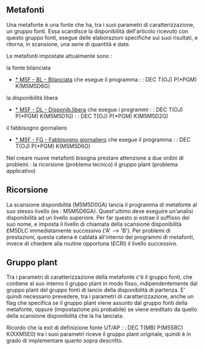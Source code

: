 ## Metafonti
Una metafonte è una fonte che ha, tra i suoi parametri di caratterizzazione, un gruppo fonti.
Essa scandisce la disponibilità dell'articolo ricevuto con questo gruppo fonti, esegue delle elaborazioni specifiche sui suoi risultati, e ritorna, in scansione, una serie di quantità e date.

Le metafonti impostate attualmente sono : 

la fonte bilanciata
- [\* M5F - BL - Bilanciata](Sorgenti/OG/TA/M5F_BL)
che esegue il programma
 :  : DEC T(OJ) P(\*PGM) K(M5M5D6G)

la disponibilità libera
- [\* M5F - DL - Disponib.libera](Sorgenti/OG/TA/M5F_DL)
che esegue i programmi
 :  : DEC T(OJ) P(\*PGM) K(M5M5D1G)
 :  : DEC T(OJ) P(\*PGM) K(M5M5D2G)

il fabbisogno giornaliero
- [\* M5F - FG - Fabbisogno giornaliero](Sorgenti/OG/TA/M5F_FG)
che esegue il programma
 :  : DEC T(OJ) P(\*PGM) K(M5M5D6G)

Nel creare nuove metafonti bisogna prestare attenzione a due ordini di problemi : 
la ricorsione (problema tecnico)
il gruppo plant (problema applicativo)

## Ricorsione
La scansione disponibilità (M5M5D0GA) lancia il programma di metafonte al suo stesso livello (es : M5M5D6GA). Quest'ultimo deve eseguire un'analisi disponibilità ad un livello superiore. Per far questo si estrae il suffisso del suo nome, e imposta il livello di chiamata della scansione disponibilità £M5DLC immediatamente successivo ('A' --> 'B'). Per problemi di prestazioni, questa catena è cablata all'interno dei programmi di metafonti, invece di chiedere alla routine opportuna (£CRI) il livello successivo.

## Gruppo plant
Tra i parametri di caratterizzazione della metafonte c'è il gruppo fonti, che contiene al suo interno il gruppo plant in modo fisso, indipendentemente dal gruppo plant del gruppo fonti di lancio della disponibilità di partenza.
E' quindi necessario prevedere, tra i parametri di caratterizzazione, anche un flag che specifica se il gruppo plant viene assunto dal gruppo fonti della metafonte, oppure (impostazione più probabile) se viene ereditato da quello della scansione disponibilità che la ha lanciata.

Ricordo che la exit di definizione fonte UT/AP
 :  : DEC T(MB) P(M5SRC) K(XXM5E0)
tra i suoi parametri riceve il gruppo plant originale, quindi è in grado di implementare quanto sopra descritto.



